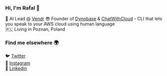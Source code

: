 ### Hi, I'm Rafal  👋

🦾 AI Lead @ [Vendr](https://vendr.com)
😎 Founder of [Dynobase](https://dynobase.dev) & [ChatWithCloud](https://ChatWithCloud.ai/) - CLI that lets you speak to your AWS cloud using human language <br />
🇵🇱 Living in Poznan, Poland

### Find me elsewhere 🌍

🐦 [Twitter](https://twitter.com/RafalWilinski)  <br />
📸 [Instagram](https://instagram.com/rwilinski)  <br />
👔 [Linkedin](https://www.linkedin.com/in/rafwilinski/)
